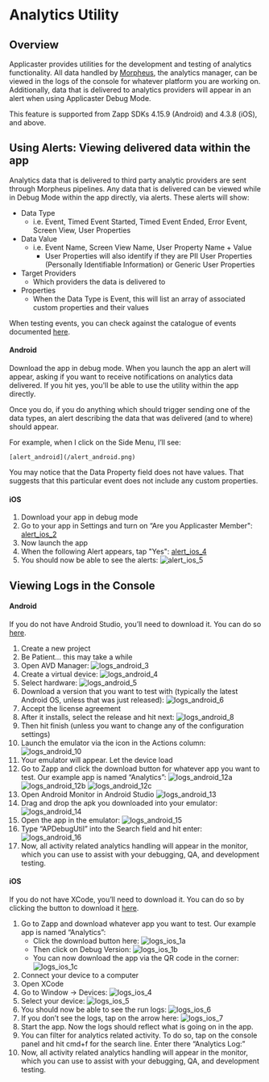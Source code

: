 # Analytics Utility

## Overview

Applicaster provides utilities for the development and testing of analytics functionality. All data handled by [Morpheus](/analytics/morpheus/morpheus.md), the analytics manager, can be viewed in the logs of the console for whatever platform you are working on. Additionally, data that is delivered to analytics providers will appear in an alert when using Applicaster Debug Mode. 

This feature is supported from Zapp SDKs 4.15.9 (Android) and 4.3.8 (iOS), and above.


## Using Alerts: Viewing delivered data within the app

Analytics data that is delivered to third party analytic providers are sent through Morpheus pipelines. Any data that is delivered can be viewed while in Debug Mode within the app directly, via alerts. These alerts will show:

* Data Type
	* i.e. Event, Timed Event Started, Timed Event Ended, Error Event, Screen View, User Properties
* Data Value
	* i.e. Event Name, Screen View Name, User Property Name + Value
		* User Properties will also identify if they are PII User Properties (Personally Identifiable Information) or Generic User Properties
* Target Providers
	* Which providers the data is delivered to
* Properties
	* When the Data Type is Event, this will list an array of associated custom properties and their values

When testing events, you can check against the catalogue of events documented [here](http://developer.applicaster.com/products-list?docType=Analytics).

#### Android

Download the app in debug mode. When you launch the app an alert will appear, asking if you want to receive notifications on analytics data delivered. If you hit yes, you'll be able to use the utility within the app directly.

Once you do, if you do anything which should trigger sending one of the data types, an alert describing the data that was delivered (and to where) should appear.

For example, when I click on the Side Menu, I’ll see:

	[alert_android](/alert_android.png)

You may notice that the Data Property field does not have values. That suggests that this particular event does not include any custom properties.

#### iOS

1. Download your app in debug mode
2. Go to your app in Settings and turn on “Are you Applicaster Member":
	[alert_ios_2](/alert_ios_2.png)
3. Now launch the app
4. When the following Alert appears, tap "Yes":
	[alert_ios_4](/alert_ios_4.png)
5. You should now be able to see the alerts:
	![alert_ios_5](/alert_ios_5.png)


## Viewing Logs in the Console

#### Android

If you do not have Android Studio, you’ll need to download it. You can do so [here](https://developer.android.com/studio/index.html).

1. Create a new project
2. Be Patient… this may take a while
3. Open AVD Manager:
	![logs_android_3](/logs_android_3.png)
4. Create a virtual device:
	![logs_android_4](/logs_android_4.png)
5. Select hardware:
	![logs_android_5](/logs_android_5.png)
6. Download a version that you want to test with (typically the latest Android OS, unless that was just released):
	![logs_android_6](/logs_android_6.png)
7. Accept the license agreement
8. After it installs, select the release and hit next:
	![logs_android_8](/logs_android_8.png)
9. Then hit finish (unless you want to change any of the configuration settings)
10. Launch the emulator via the icon in the Actions column:
	![logs_android_10](/logs_android_10.png)
11. Your emulator will appear. Let the device load
12. Go to Zapp and click the download button for whatever app you want to test. Our example app is named “Analytics”:
	![logs_android_12a](/logs_android_12a.png)
	![logs_android_12b](/logs_android_12b.png)
	![logs_android_12c](/logs_android_12c.png)
13. Open Android Monitor in Android Studio
	![logs_android_13](/logs_android_13.png)
14. Drag and drop the apk you downloaded into your emulator:
	![logs_android_14](/logs_android_14.png)
15. Open the app in the emulator:
	![logs_android_15](/logs_android_15.png)
16. Type “APDebugUtil” into the Search field and hit enter:
	![logs_android_16](/logs_android_16.png)
17. Now, all activity related analytics handling will appear in the monitor, which you can use to assist with your debugging, QA, and development testing.

#### iOS

If you do not have XCode, you’ll need to download it. You can do so by clicking the button to download it [here](https://developer.apple.com/xcode/).

1. Go to Zapp and download whatever app you want to test. Our example app is named “Analytics”:
	* Click the download button here:
	![logs_ios_1a](/logs_ios_1a.png)
	* Then click on Debug Version:
	![logs_ios_1b](/logs_ios_1b.png)
	* You can now download the app via the QR code in the corner:
	![logs_ios_1c](/logs_ios_1c.png)
2. Connect your device to a computer
3. Open XCode
4. Go to Window → Devices:
	![logs_ios_4](/logs_ios_4.png)
5. Select your device:
	![logs_ios_5](/logs_ios_5.png)
6. You should now be able to see the run logs:
	![logs_ios_6](/logs_ios_6.png)
7. If you don’t see the logs, tap on the arrow here:
	![logs_ios_7](/logs_ios_7.png)
8. Start the app. Now the logs should reflect what is going on in the app.
9. You can filter for analytics related activity.
To do so, tap on the console panel and hit cmd+f for the search line. Enter there “Analytics Log:”
10. Now, all activity related analytics handling will appear in the monitor, which you can use to assist with your debugging, QA, and development testing.



